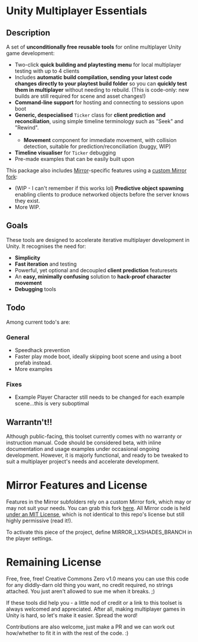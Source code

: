 # Unity Multiplayer Essentials
## Description
A set of **unconditionally free reusable tools** for online multiplayer Unity game development:

* Two-click **quick building and playtesting menu** for local multiplayer testing with up to 4 clients
* Includes **automatic build compilation, sending your latest code changes directly to your playtest build folder** so you can **quickly test them in multiplayer** without needing to rebuild. (This is code-only: new builds are still required for scene and asset changes!)
* **Command-line support** for hosting and connecting to sessions upon boot
* **Generic, despecialised** `Ticker` class for **client prediction and reconciliation**, using simple timeline terminology such as "Seek" and "Rewind".
* * **Movement** component for immediate movement, with collision detection, suitable for prediction/reconciliation (buggy, WIP)
* **Timeline visualiser** for `Ticker` debugging
* Pre-made examples that can be easily built upon

This package also includes [Mirror](https://github.com/vis2k/Mirror)-specific features using a [custom Mirror fork](https://github.com/LXShades/Mirror):
* (WIP - I can't remember if this works lol) **Predictive object spawning** enabling clients to produce networked objects before the server knows they exist.
* More WIP.

## Goals
These tools are designed to accelerate iterative multiplayer development in Unity. It recognises the need for:

* **Simplicity**
* **Fast iteration** and testing
* Powerful, yet optional and decoupled **client prediction** featuresets
* An **easy, minimally confusing** solution to **hack-proof character movement**
* **Debugging** tools


## Todo
Among current todo's are:

### General
* Speedhack prevention
* Faster play mode boot, ideally skipping boot scene and using a boot prefab instead.
* More examples

### Fixes
* Example Player Character still needs to be changed for each example scene...this is very suboptimal

## Warrantn't!!
Although public-facing, this toolset currently comes with no warranty or instruction manual. Code should be considered beta, with inline documentation and usage examples under occasional ongoing development. However, it is majorly functional, and ready to be tweaked to suit a multiplayer project's needs and accelerate development.

# Mirror Features and License
Features in the Mirror subfolders rely on a custom Mirror fork, which may or may not suit your needs. You can grab this fork [here](https://github.com/LXShades/Mirror). All Mirror code is held [under an MIT License](https://github.com/LXShades/Mirror/blob/master/LICENSE), which is not identical to this repo's license but still highly permissive (read it!).

To activate this piece of the project, define MIRROR_LXSHADES_BRANCH in the player settings.

# Remaining License
Free, free, free! Creative Commons Zero v1.0 means you can use this code for any diddly-darn old thing you want, no credit required, no strings attached. You just aren't allowed to sue me when it breaks. ;)

If these tools did help you - a little nod of credit or a link to this toolset is always welcomed and appreciated. After all, making multiplayer games in Unity is hard, so let's make it easier. Spread the word!

Contributions are also welcome, just make a PR and we can work out how/whether to fit it in with the rest of the code. :)